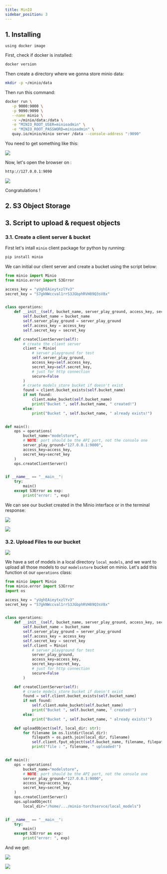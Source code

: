 ```yaml
---
title: MinIO
sidebar_position: 3
---
```


## 1. Installing

`using docker image`

First, check if docker is installed:

```bash
docker version
```

Then create a directory where we gonna store minio data:

```bash
mkdir -p ~/minio/data
```

Then run this command:

```bash
docker run \
   -p 9000:9000 \
   -p 9090:9090 \
   --name minio \
   -v ~/minio/data:/data \
   -e "MINIO_ROOT_USER=minioadmin" \
   -e "MINIO_ROOT_PASSWORD=minioadmin" \
   quay.io/minio/minio server /data --console-address ":9090"
```

You need to get something like this:

![](./images/mino-1.png)

Now, let's open the browser on :

```bash
http://127.0.0.1:9090
```

![](./images/mino-2.png)

Congratulations !

## 2. S3 Object Storage

## 3. Script to upload & request objects

### 3.1. Create a client server & bucket

First let's intall `minio` client package for python by running:

```bash
pip install minio
```

We can initial our client server and create a bucket using the script below:

```py title="main.py"
from minio import Minio
from minio.error import S3Error

access_key = "yUghEAieytxzlYv3"
secret_key = "S7gkNWccval1rrS3JGbphRVH89Q3sV8x"


class operations:
    def __init__(self, bucket_name, server_play_ground, access_key, secret_key):
        self.bucket_name = bucket_name
        self.server_play_ground = server_play_ground
        self.access_key = access_key
        self.secret_key = secret_key

    def createClientServer(self):
        # create the client server
        client = Minio(
            # server playground for test
            self.server_play_ground,
            access_key=self.access_key,
            secret_key=self.secret_key,
            # just for http connection
            secure=False
        )
        # craete models_store bucket if doesn't exist
        found = client.bucket_exists(self.bucket_name)
        if not found:
            client.make_bucket(self.bucket_name)
            print("Bucket ", self.bucket_name, " created!")
        else:
            print("Bucket ", self.bucket_name, " already exists!")


def main():
    ops = operations(
        bucket_name="modelstore",
        # NOTE: port should be the API port, not the console one
        server_play_ground="127.0.0.1:9000",
        access_key=access_key,
        secret_key=secret_key
    )
    ops.createClientServer()


if __name__ == "__main__":
    try:
        main()
    except S3Error as exp:
        print("error: ", exp)

```

We can see our bucket created in the Minio interface or in the terminal response:

![](./images/minio-3.png)

![](./images/minio-4.png)

### 3.2. Upload Files to our bucket

![](./images/mino-6.png)

We have a set of models in a local directory `local_models`, and we want to upload all those models to our `modelsstore` bucket on minio. Let's add this function ot our `operations` class:

```py title="main.py"
from minio import Minio
from minio.error import S3Error
import os

access_key = "yUghEAieytxzlYv3"
secret_key = "S7gkNWccval1rrS3JGbphRVH89Q3sV8x"


class operations:
    def __init__(self, bucket_name, server_play_ground, access_key, secret_key):
        self.bucket_name = bucket_name
        self.server_play_ground = server_play_ground
        self.access_key = access_key
        self.secret_key = secret_key
        self.client = Minio(
            # server playground for test
            server_play_ground,
            access_key=access_key,
            secret_key=secret_key,
            # just for http connection
            secure=False
        )

    def createClientServer(self):
        # craete models_store bucket if doesn't exist
        found = self.client.bucket_exists(self.bucket_name)
        if not found:
            self.client.make_bucket(self.bucket_name)
            print("Bucket ", self.bucket_name, " created!")
        else:
            print("Bucket ", self.bucket_name, " already exists!")

    def uploadObject(self, local_dir: str):
        for filename in os.listdir(local_dir):
            filepath = os.path.join(local_dir, filename)
            self.client.fput_object(self.bucket_name, filename, filepath)
            print("file : ", filename, " uploaded!")


def main():
    ops = operations(
        bucket_name="modelstore",
        # NOTE: port should be the API port, not the console one
        server_play_ground="127.0.0.1:9000",
        access_key=access_key,
        secret_key=secret_key
    )
    ops.createClientServer()
    ops.uploadObject(
        local_dir="/home/.../minio-torchservce/local_models")


if __name__ == "__main__":
    try:
        main()
    except S3Error as exp:
        print("error: ", exp)

```

And we get:

![](./images/minio-5.png)

![](./images/minio-7.png)
